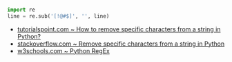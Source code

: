 ```python
import re
line = re.sub('[!@#$]', '', line)
```

- [tutorialspoint.com ~ How to remove specific characters from a string in Python?](https://www.tutorialspoint.com/How-to-remove-specific-characters-from-a-string-in-Python)
- [stackoverflow.com ~ Remove specific characters from a string in Python](https://stackoverflow.com/a/3939381)
- [w3schools.com ~ Python RegEx](https://www.w3schools.com/python/python_regex.asp)
